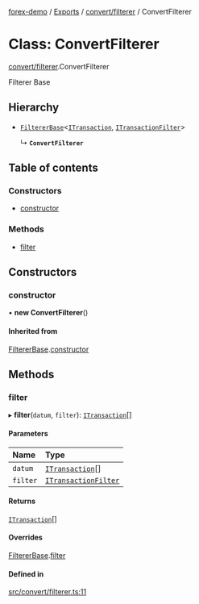 [forex-demo](../README.md) / [Exports](../modules.md) / [convert/filterer](../modules/convert_filterer.md) / ConvertFilterer

# Class: ConvertFilterer

[convert/filterer](../modules/convert_filterer.md).ConvertFilterer

Filterer Base

## Hierarchy

- [`FiltererBase`](lib_filterer.FiltererBase.md)<[`ITransaction`](../interfaces/convert_model.ITransaction.md), [`ITransactionFilter`](../interfaces/convert_model.ITransactionFilter.md)\>

  ↳ **`ConvertFilterer`**

## Table of contents

### Constructors

- [constructor](convert_filterer.ConvertFilterer.md#constructor)

### Methods

- [filter](convert_filterer.ConvertFilterer.md#filter)

## Constructors

### constructor

• **new ConvertFilterer**()

#### Inherited from

[FiltererBase](lib_filterer.FiltererBase.md).[constructor](lib_filterer.FiltererBase.md#constructor)

## Methods

### filter

▸ **filter**(`datum`, `filter`): [`ITransaction`](../interfaces/convert_model.ITransaction.md)[]

#### Parameters

| Name     | Type                                                                      |
| :------- | :------------------------------------------------------------------------ |
| `datum`  | [`ITransaction`](../interfaces/convert_model.ITransaction.md)[]           |
| `filter` | [`ITransactionFilter`](../interfaces/convert_model.ITransactionFilter.md) |

#### Returns

[`ITransaction`](../interfaces/convert_model.ITransaction.md)[]

#### Overrides

[FiltererBase](lib_filterer.FiltererBase.md).[filter](lib_filterer.FiltererBase.md#filter)

#### Defined in

[src/convert/filterer.ts:11](https://github.com/suphero/forex-demo/blob/ef493db/src/convert/filterer.ts#L11)
